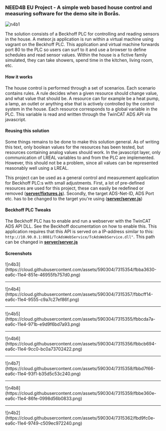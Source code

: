 <h3>NEED4B EU Project - A simple web based house control and measuring software for the demo site in Borås.</h3>

![n4b1](https://cloud.githubusercontent.com/assets/590304/7315360/fbd09d12-ea6c-11e4-9bd8-2ce0d90b386c.png)

The solution consists of a Beckhoff PLC for controlling and reading sensors in the house. A meteor.js
application is run within a virtual machine using vagrant on the Beckhoff PLC. This application and virtual machine
forwards port 80 to the PLC so users can surf to it and use a browser to define schedules and read sensor values.
Within the house is a fictive family simulated, they can take showers, spend time in the kitchen, living room, etc.

<h4>How it works</h4>
The house control is performed through a set of scenarios. Each scenario contains rules. A rule decides when a given resource should change value, and what value that should be. A resource can for example be a heat pump, a lamp, an outlet or anything else that is actively controlled by the control system in the house. Each resource corresponds to a global variable in the PLC. This variable is read and written through the TwinCAT ADS API via javascript.

<h4>Reusing this solution </h4>
Some things remains to be done to make this solution general. As of writing this text, only boolean values for the resources
has been tested, but resources containing analog values should work. In the javascript layer, only communication of LREAL variables to and from the PLC are implemented. However, this should not be a problem, since all values can be represented reasonably well using a LREAL.

This project can be used as a general control and measurement application for Beckhoff PLC:s with small adjustments.
First, a lot of pre-defined resources are used for this project, these can easily be redefined or removed (<b><a href="https://github.com/plopp/n4b/blob/049aafabed1c24b2c637733b3c0f4473a04007ba/server/fixtures.js">server/fixtures.js</a></b>). Secondly, the target ADS-Net-ID, ADS Port etc. has to be changed to the target you're using (<b><a href="https://github.com/plopp/n4b/blob/049aafabed1c24b2c637733b3c0f4473a04007ba/server/server.js#L1645">server/server.js</a></b>)

<h4>Beckhoff PLC Tweaks</h4>
The Beckhoff PLC has to enable and run a webserver with the TwinCAT ADS API DLL. See the Beckhoff documentation on how
to enable this. This application requires that this API is served on a IP-address similar to this: <code>http://10.90.0.1:8081/TcAdsWebService/TcAdsWebService.dll"</code>. This path can be changed in <b><a href="https://github.com/plopp/n4b/blob/049aafabed1c24b2c637733b3c0f4473a04007ba/server/server.js#L1650">server/server.js</a></b>

<h4>Screenshots</h4>
![n4b3](https://cloud.githubusercontent.com/assets/590304/7315354/fbba3630-ea6c-11e4-851e-46955fb757d0.png)
<hr>
![n4b4](https://cloud.githubusercontent.com/assets/590304/7315357/fbbcff14-ea6c-11e4-9555-c9a7c27ef86f.png)
<hr>
![n4b5](https://cloud.githubusercontent.com/assets/590304/7315355/fbbcda7a-ea6c-11e4-971b-e9d9f6bd7a93.png)
<hr>
![n4b6](https://cloud.githubusercontent.com/assets/590304/7315356/fbbcb694-ea6c-11e4-9cc0-bc0a73702422.png)
<hr>
![n4b7](https://cloud.githubusercontent.com/assets/590304/7315358/fbbd7f66-ea6c-11e4-93f1-b35d5c53c240.png)
<hr>
![n4b8](https://cloud.githubusercontent.com/assets/590304/7315359/fbbe360e-ea6c-11e4-86fe-0998d56b0833.png)
<hr>
![n4b2](https://cloud.githubusercontent.com/assets/590304/7315362/fbd9fc0e-ea6c-11e4-9749-c509ec972240.png)



